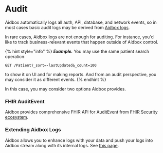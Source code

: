 # Audit

Aidbox automatically logs all auth, API, database, and network events, so in most cases basic audit logs may be derived from [Aidbox logs](../../observability/logging-and-audit/).

In rare cases, Aidbox logs are not enough for auditing. For instance, you'd like to track business-relevant events that happen outside of Aidbox control.

{% hint style="info" %}
_**Example.**_ You may use the same patient search operation&#x20;

`GET /Patient?_sort=-lastUpdated&_count=100`&#x20;

to show it on UI and for making reports. And from an audit perspective, you may consider it as different events.
{% endhint %}

In this case, you may consider two options Aidbox provides.

### FHIR AuditEvent

Aidbox provides comprehensive FHIR API for [AuditEvent](https://www.hl7.org/fhir/auditevent.html) from [FHIR Security ecosystem](http://hl7.org/fhir/security.html#audit).&#x20;

### Extending Aidbox Logs

Aidbox allows you to enhance logs with your data and push your logs into Aidbox stream along with its internal logs.
See [this page](../../observability/logs/extending-aidbox-logs.md).
